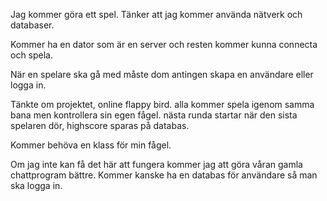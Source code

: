Jag kommer göra ett spel. Tänker att jag kommer använda nätverk och databaser.

Kommer ha en dator som är en server och resten kommer kunna connecta och spela.

När en spelare ska gå med måste dom antingen skapa en användare eller logga in.

Tänkte om projektet, online flappy bird.
alla kommer spela igenom samma bana men kontrollera sin egen fågel. nästa runda startar när den sista spelaren dör, highscore sparas på databas.

Kommer behöva en klass för min fågel.




Om jag inte kan få det här att fungera kommer jag att göra våran gamla chattprogram bättre.
Kommer kanske ha en databas för användare så man ska logga in.
